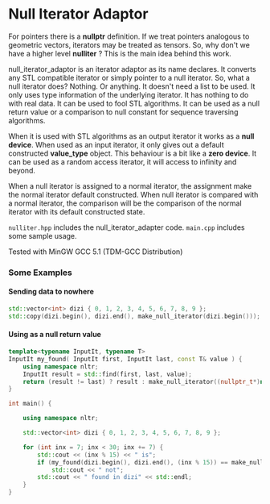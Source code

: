 # Null Iterator Adaptor

For pointers there is a **nullptr** definition. If we treat pointers analogous to geometric vectors, iterators may be treated as tensors. So, why don't we have a higher level **nulliter** ? This is the main idea behind this work.

null_iterator_adaptor is an iterator adaptor as its name declares. It converts any STL compatible iterator or simply pointer to a null iterator. So, what a null iterator does? Nothing. Or anything. It doesn't need a list to be used. It only uses type information of the underlying iterator. It has nothing to do with real data. It can be used to fool STL algorithms. It can be used as a null return value or a comparison to null constant for sequence traversing algorithms.

When it is used with STL algorithms as an output iterator it works as a **null device**. When used as an input iterator, it only gives out a default constructed **value_type** object. This behaviour is a bit like a **zero device**. It can be used as a random access iterator, it will access to infinity and beyond.

When a null iterator is assigned to a normal iterator, the assignment make the normal iterator default constructed. When null iterator is compared with a normal iterator, the comparison will be the comparison of the normal iterator with its default constructed state.

`nulliter.hpp` includes the null_iterator_adapter code.
`main.cpp` includes some sample usage.

Tested with MinGW GCC 5.1 (TDM-GCC Distribution)

### Some Examples

#### Sending data to nowhere
```c++
std::vector<int> dizi { 0, 1, 2, 3, 4, 5, 6, 7, 8, 9 };
std::copy(dizi.begin(), dizi.end(), make_null_iterator(dizi.begin()));
```

#### Using as a null return value
```c++
template<typename InputIt, typename T>
InputIt my_found( InputIt first, InputIt last, const T& value ) {
	using namespace nltr;
	InputIt result = std::find(first, last, value);
	return (result != last) ? result : make_null_iterator((nullptr_t*)nullptr);
}

int main() {

	using namespace nltr;

	std::vector<int> dizi { 0, 1, 2, 3, 4, 5, 6, 7, 8, 9 };

	for (int inx = 7; inx < 30; inx += 7) {
		std::cout << (inx % 15) << " is";
		if (my_found(dizi.begin(), dizi.end(), (inx % 15)) == make_null_iterator((nullptr_t*)nullptr))
			std::cout << " not";
		std::cout << " found in dizi" << std::endl;
	}
}
  ```
